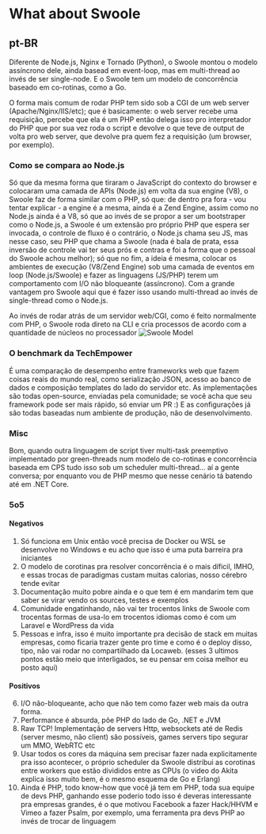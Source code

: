 # What about Swoole

## pt-BR
Diferente de Node.js, Nginx e Tornado (Python), o Swoole montou o modelo assíncrono dele, ainda basead em event-loop, mas em multi-thread ao invés de ser single-node.
E o Swoole tem um modelo de concorrência baseado em co-rotinas, como a Go.

O forma mais comum de rodar PHP tem sido sob a CGI de um web server (Apache/Nginx/IIS/etc); que é basicamente: o web server recebe uma requisição, percebe que ela é um PHP então delega isso pro interpretador do PHP que por sua vez roda o script e devolve o que teve de output de volta pro web server, que devolve pra quem fez a requisição (um browser, por exemplo).

### Como se compara ao Node.js
Só que da mesma forma que tiraram o JavaScript do contexto do browser e colocaram uma camada de APIs (Node.js) em volta da sua engine (V8), o Swoole faz de forma similar com o PHP, só que: de dentro pra fora - vou tentar explicar - a engine é a mesma, ainda é a Zend Engine, assim como no Node.js ainda é a V8, só que ao invés de se propor a ser um bootstraper como o Node.js, a Swoole é um extensão pro próprio PHP que espera ser invocada, o controle de fluxo é o contrário, o Node.js chama seu JS, mas nesse caso, seu PHP que chama a Swoole (nada é bala de prata, essa inversão de controle vai ter seus prós e contras e foi a forma que o pessoal do Swoole achou melhor); só que no fim, a ideia é mesma, colocar os ambientes de execução (V8/Zend Engine) sob uma camada de eventos em loop (Node.js/Swoole) e fazer as linguagens (JS/PHP) terem um comportamento com I/O não bloqueante (assíncrono). Com a grande vantagem pro Swoole aqui que é fazer isso usando multi-thread ao invés de single-thread como o Node.js.


Ao invés de rodar atrás de um servidor web/CGI, como é feito normalmente com PHP, o Swoole roda direto na CLI e cria processos de acordo com a quantidade de núcleos no processador
![Swoole Model](https://www.swoole.co.uk/images/how-swoole-works.png)

### O benchmark da TechEmpower
É uma comparação de desempenho entre frameworks web que fazem coisas reais do mundo real, como serialização JSON, acesso ao banco de dados e composição templates do lado do servidor etc.
As implementações são todas open-source, enviadas pela comunidade; se você acha que seu framework pode ser mais rápido, só enviar um PR :) E as configurações já são todas baseadas num ambiente de produção, não de desenvolvimento.

### Misc

Bom, quando outra linguagem de script tiver multi-task preemptivo implementado por green-threads num modelo de co-rotinas e concorrência baseada em CPS tudo isso sob um scheduler multi-thread... aí a gente conversa; por enquanto vou de PHP mesmo que nesse cenário tá batendo até em .NET Core.

### 5o5

#### Negativos

1. Só funciona em Unix então você precisa de Docker ou WSL se desenvolve no Windows e eu acho que isso é uma puta barreira pra iniciantes
2. O modelo de corotinas pra resolver concorrência é o mais díficil, IMHO, e essas trocas de paradigmas custam muitas calorias, nosso cérebro tende evitar
3. Documentação muito pobre ainda e o que tem é em mandarim tem que saber se virar vendo os sources, testes e exemplos
4. Comunidade engatinhando, não vai ter trocentos links de Swoole com trocentas formas de usa-lo em trocentos idiomas como é com um Laravel e WordPress da vida
5. Pessoas e infra, isso é muito importante pra decisão de stack em muitas empresas, como ficaria trazer gente pro time e como é o deploy disso, tipo, não vai rodar no compartilhado da Locaweb.
(esses 3 ultimos pontos estão meio que interligados, se eu pensar em coisa melhor eu posto aqui)

#### Positivos

6. I/O não-bloqueante, acho que não tem como fazer web mais da outra forma.
7. Performance é absurda, põe PHP do lado de Go, .NET e JVM
8. Raw TCP! Implementação de servers Http, websockets até de Redis (server mesmo, não client) são possíveis, games servers tipo segurar um MMO, WebRTC etc
9. Usar todos os cores da máquina sem precisar fazer nada explicitamente pra isso acontecer, o próprio scheduler da Swoole distribui as corotinas entre workers que estão divididos entre as CPUs (o video do Akita explica isso muito bem, é o mesmo esquema de Go e Erlang)
10. Ainda é PHP, todo know-how que você já tem em PHP, toda sua equipe de devs PHP, ganhando esse poderio todo isso é deveras interessante pra empresas grandes, é o que motivou Facebook a fazer Hack/HHVM e Vimeo a fazer Psalm, por exemplo, uma ferramenta pra devs PHP ao invés de trocar de linguagem
